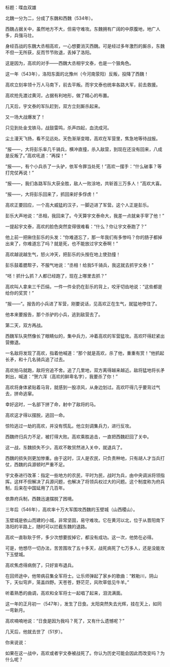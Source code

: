 标题：喋血双雄



北魏一分为二，分成了东魏和西魏（534年）。

西魏占据关中，虽然地方不大，但易守难攻。东魏拥有广阔的中原腹地，地广人多，兵强马壮。

身经百战的东魏大丞相高欢，一心想要消灭西魏。可是经过多年激烈的厮杀，东魏不但一无所获，反而节节败退，丢掉了洛阳。

这是因为，高欢的对手——西魏大丞相宇文泰，也是一个狠角色。



这一年（543年），洛阳东面的北豫州（今河南荥阳）反叛，投降了西魏！

高欢立刻率领十万人马南下，前去平叛。而宇文泰也统率各路大军，前去救援。

高欢抢先渡过黄河，占据有利地形，做了精心的布置。

几天后，宇文泰的军队赶到，双方立刻厮杀起来。

又一场大战爆发了！



只见到处金戈铁马，战鼓雷鸣，杀声四起，血流成河。

尘土漫天飞扬，看不见远处。天色渐渐变暗，高欢在军营里，焦急地等待战报。

“报——，大将彭乐率几千骑兵，横冲直撞，杀入敌营，到现在还没有回来，八成是反叛了。”高欢吼道：“再探！”

“报——，有个小兵杀了一头驴，依军令罪当处死！”高欢一摆手：“什么破事？等打完仗再说！”

“报——，我们各路军队大获全胜，敌人一败涂地，共斩首三万多人！”高欢大喜。

“报——，大将彭乐回来了，抓回来好多俘虏！”



高欢正要回应，一个高大威猛的汉子，一脚迈进了军营。这个人正是彭乐。

彭乐大声地说：“丞相，我回来了。今天算宇文泰命大，我差一点就亲手宰了他！”

一提起宇文泰，高欢的脸色突然变得很难看：“什么？你让宇文泰跑了？”

他上前一把揪住彭乐的头发：“你难道忘了，那一年我们有多惨吗？你的肠子都掉出来了，你难道忘了吗？就是死，也不能放过宇文泰啊！”

高欢越说越生气，怒火冲天，把彭乐的头按在地上使劲撞！

彭乐鼓着腮帮子，不服气地说：“丞相！给我5千骑兵，我这就去抓宇文泰！”

“呸！抓什么抓？人都已经跑了，现在上哪里去抓？”

高欢叫人拿来三千匹绢，一件一件全扔在彭乐的背上，咬牙切齿地说：“这些都是给你的奖赏！”

“报——”。报告的小兵进了军营，刚要说话，见高欢正在生气，就猛地停住了。

他本来要报告，那个杀驴的小兵，逃到敌营去了。



第二天，双方再战。

西魏军队突然像长了眼睛似的，集中兵力，冲着高欢的军营猛攻。高欢吓得赶紧出营撤退。

一名敌将发现了高欢，指着他喊道：“那个就是高欢，杀了他，重重有赏！”他抓起长矛，和十几名骑兵追了过去。

高欢拍马就跑，敌将穷追不舍。追了几里地，双方离得越来越近。敌将猛地将长矛刺出，喊道：“贺六浑（高欢的鲜卑名字），我要杀了你！”

高欢将身体紧贴着马背，就感到一股凉风，从身边划过。高欢吓得几乎要背过气去，拼命逃窜。

幸好这时，一名部下拼了命，射中了敌将的马。

高欢这才得以摆脱，逃回一命。



惊险逃过一劫的高欢，并没有慌乱。他立刻调集兵力，进行反攻。

西魏终归兵力不足，被打得大败。高欢乘胜追击，一直把西魏赶回了关中。

这一战，东魏损失不少。高欢不敢贸然进入关中，就退兵了。

西魏的损失则更加惨重。由于这时，汉人是农民，只负责种地，只有胡人才当兵打仗，西魏的兵源顿时严重不足。

宇文泰进行改革：指定一些地方的农民，平时为民，战时为兵，由中央调派将领指挥。这样不但解决了兵源问题，也解决了将领兵权过大的问题。这个制度称为府兵制，后来在中国延用了几百年。

依靠府兵制，西魏迅速摆脱了困境。



三年后（546年），高欢率十万大军围攻西魏的玉壁城（山西稷山）。

玉壁城是依山而建的小城，非常坚固，易守难攻。它在黄河以北，位于从晋阳南下洛阳的半路上，随时可以拦截东魏的退路。

高欢一直耿耿于怀，多少次想要拔掉它，都没有成功。这一次，他势在必得。

可是，他想尽一切办法，苦苦围攻了五十多天，战死病死了七万多人，还是没能攻下玉壁城。

高欢焦虑得病倒了，只好宣布退兵。

在回师途中，他带病召集全军将士。让乐师弹起了家乡的歌曲：“敕勒川，阴山下，天似穹庐，笼盖四野。天苍苍，野茫茫，风吹草低见牛羊。”

听着熟悉的曲调，高欢和全军将士一起唱了起来，泪流满面。



这一年的正月初一（547年），发生了日食。太阳突然失去光辉，挂在天上，如同一弯新月。

高欢喃喃地说：“日食是因为我吗？死了，又有什么遗憾呢？”

几天后，他就去世了（51岁）。



你来说说：

如果在这一战中，高欢或者宇文泰被战死了。你认为历史可能会因此而改变吗？为什么呢？

